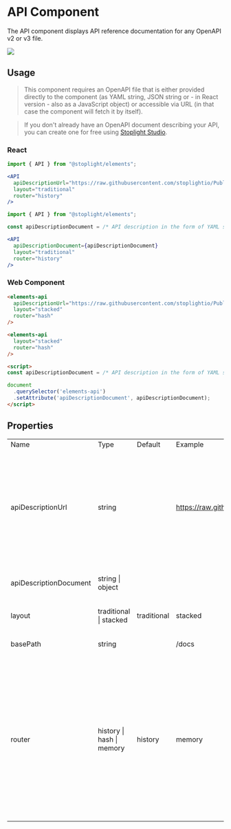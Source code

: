 # API Component

The API component displays API reference documentation for any OpenAPI v2 or v3 file.

![](https://cdn.stoplight.io/elements/elements-starter-react-zoom-api-reference-docs.png)

## Usage

> This component requires an OpenAPI file that is either provided directly to the component (as YAML string, JSON string or - in React version - also as a JavaScript object) or accessible via URL (in that case the component will fetch it by itself). 

> If you don't already have an OpenAPI document describing your API, you can create one for free using [Stoplight Studio](https://stoplight.io/studio).


### React

<!-- title: React Component Loading API Description Via URL -->

```jsx
import { API } from "@stoplight/elements";

<API
  apiDescriptionUrl="https://raw.githubusercontent.com/stoplightio/Public-APIs/master/reference/zoom/openapi.yaml"
  layout="traditional"
  router="history"
/>
```

<!-- title: React Component with API Description Provided Directly -->

```jsx
import { API } from "@stoplight/elements";

const apiDescriptionDocument = /* API description in the form of YAML string, JSON string or JavaScript object */;

<API
  apiDescriptionDocument={apiDescriptionDocument}
  layout="traditional"
  router="history"
/>
```

### Web Component

<!-- title: Web Component -->

```html
<elements-api
  apiDescriptionUrl="https://raw.githubusercontent.com/stoplightio/Public-APIs/master/reference/zoom/openapi.yaml"
  layout="stacked"
  router="hash"
/>
```

<!-- title: Web Component with API Description Provided Directly -->

```html
<elements-api
  layout="stacked"
  router="hash"
/>

<script>
const apiDescriptionDocument = /* API description in the form of YAML string or JSON string */;

document
  .querySelector('elements-api')
  .setAttribute('apiDescriptionDocument', apiDescriptionDocument);
</script>
```

## Properties



<table class="bp3-html-table bp3-html-table-condensed bp3-html-table-striped border-l border-r border-b MV_block">
  <tbody>
    <tr>
      <td>Name</td>
      <td>Type</td>
      <td>Default</td>
      <td>Example</td>
      <td>Description</td>
      <td>Required</td>
    </tr>
    <tr>
      <td>apiDescriptionUrl</td>
      <td>string</td>
      <td></td>
      <td><a href="https://raw.githubusercontent.com/stoplightio/Public-APIs/master/reference/zoom/openapi.yaml">https://raw.githubusercontent.com/...</a></td>
      <td>URL where your OpenAPI document can be retrieved. Required if 'apiDescriptionDocument' parameter is not provided. If 'apiDescriptionDocument' is provided, this parameter becomes optional and serves as the base url for resolving references in the document.</td>
      <td>[x]</td>
    </tr>
    <tr>
      <td>apiDescriptionDocument</td>
      <td>string | object</td>
      <td></td>
      <td></td>
      <td>OpenAPI document, provided as YAML string, JSON string or JavaScript object.</td>
      <td></td>
    </tr>
    <tr>
      <td>layout</td>
      <td>traditional | stacked</td>
      <td>traditional</td>
      <td>stacked</td>
      <td>URL where your OpenAPI document can be retrieved.</td>
      <td>[x]</td>
    </tr>
    <tr>
      <td>basePath</td>
      <td>string</td>
      <td></td>
      <td>/docs</td>
      <td>Mounts the component under a specific base path.</td>
      <td></td>
    </tr>
    <tr>
      <td>router</td>
      <td>history | hash | memory</td>
      <td>history</td>
      <td>memory</td>
      <td>Determines how navigation should work. 
        <ul>
          <li><b>history</b> - uses the HTML5 <a href="https://developer.mozilla.org/en-US/docs/Web/API/History_API">history API</a> to keep the UI in sync with the URL. </li>
          <li><b>hash</b> - uses the hash portion of the URL (i.e. window.location.hash) to keep the UI in sync with the URL. </li>
          <li><b>memory</b> - keeps the history of your “URL” in memory (does not read or write to the address bar)</li>
        </ul>
      </td>
      <td></td>
    </tr>
  </tbody>
</table>
